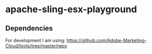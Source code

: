 # apache-sling-esx-playground

## Dependencies
For development I am using: https://github.com/Adobe-Marketing-Cloud/tools/tree/master/repo
